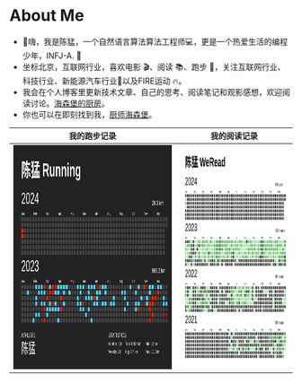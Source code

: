 # About Me

- 👋嗨，我是陈猛，一个自然语言算法算法工程师💻，更是一个热爱生活的编程少年，INFJ-A. 🚀
- 坐标北京，互联网行业，喜欢电影 🎬、阅读 📚、跑步 🏃，关注互联网行业、科技行业、新能源汽车行业🚗以及FIRE运动 🔥。
- 我会在个人博客里更新技术文章、自己的思考、阅读笔记和观影感想，欢迎阅读讨论。[海森堡的厨房](https://kevinchen1994.github.io/)。
- 你也可以在即刻找到我，[厨师海森堡](https://web.okjike.com/u/A4F616A2-54CF-4B8A-BD6E-ECE51D8C02D3)。

|我的跑步记录|我的阅读记录|
| ---------- | --------- |
| <a href="https://github.com/KevinChen1994"><img style="height: 400px" src="https://github.com/KevinChen1994/running_page/blob/master/assets/github.svg"></a> | <a href="https://github.com/KevinChen1994"><img style="height: 400px" src="https://github.com/KevinChen1994/GitHubPoster/blob/main/OUT_FOLDER/weread.svg"></a> |